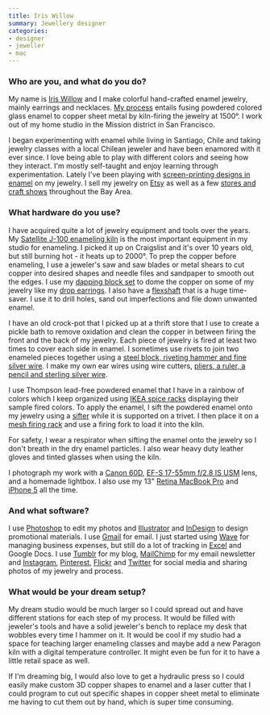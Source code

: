 ```yaml
---
title: Iris Willow
summary: Jewellery designer
categories:
- designer
- jeweller
- mac
---
```


### Who are you, and what do you do?

My name is [Iris Willow](http://iriswillow.com/ "Iris' website.") and I make colorful hand-crafted enamel jewelry, mainly earrings and necklaces. [My process](http://iriswillow.com/my_process "A video of Iris' jewelry-making process.") entails fusing powdered colored glass enamel to copper sheet metal by kiln-firing the jewelry at 1500°. I work out of my home studio in the Mission district in San Francisco.

I began experimenting with enamel while living in Santiago, Chile and taking jewelry classes with a local Chilean jeweler and have been enamored with it ever since. I love being able to play with different colors and seeing how they interact. I'm mostly self-taught and enjoy learning through experimentation. Lately I've been playing with [screen-printing designs in enamel](https://instagram.com/p/vtjdeeEO-X/ "A photo of Iris' screen-printed designs on Instagram.") on my jewelry. I sell my jewelry on [Etsy](https://www.etsy.com/shop/IrisWillow "Iris' Etsy store.") as well as a few [stores and craft shows](http://iriswillow.com/stores_shows "A list of places that sell Iris' jewelry.") throughout the Bay Area.

### What hardware do you use?

I have acquired quite a lot of jewelry equipment and tools over the years. My [Satellite J-100 enameling kiln][satellite-j-100] is the most important equipment in my studio for enameling. I picked it up on Craigslist and it's over 10 years old, but still burning hot - it heats up to 2000°. To prep the copper before enameling, I use a jeweler's saw and saw blades or metal shears to cut copper into desired shapes and needle files and sandpaper to smooth out the edges. I use my [dapping block set](https://instagram.com/p/nzKIPQkO3B/ "A photo of Iris' dapping block set on Instagram.") to dome the copper on some of my jewelry like my [drop earrings](https://www.etsy.com/shop/IrisWillow?section_id=15738632 "Iris' drop earrings on her Etsy store."). I also have a [flexshaft](https://instagram.com/p/vKe-lHkOzn/ "A photo of Iris' flexshaft on Instagram.") that is a huge time-saver. I use it to drill holes, sand out imperfections and file down unwanted enamel.

I have an old crock-pot that I picked up at a thrift store that I use to create a pickle bath to remove oxidation and clean the copper in between firing the front and the back of my jewelry. Each piece of jewelry is fired at least two times to cover each side in enamel. I sometimes use rivets to join two enameled pieces together using a [steel block, riveting hammer and fine silver wire](https://instagram.com/p/n9zIpiEO3J/ "A photo of Iris' steel block and hammer on Instagram."). I make my own ear wires using wire cutters, [pliers, a ruler, a pencil and sterling silver wire](https://instagram.com/p/yJK7QEEO88/ "A photo of Iris' pliers, ruler and wire on Instagram.").

I use Thompson lead-free powdered enamel that I have in a rainbow of colors which I keep organized using [IKEA spice racks](https://instagram.com/p/nw6NA4EO9l/ "A photo of Iris' spice rack enamel storage system on Instagram.") displaying their sample fired colors. To apply the enamel, I sift the powdered enamel onto my jewelry using a [sifter](https://instagram.com/p/pssAGFEO23/ "A photo of Iris sifting enamel on Instagram.") while it is supported on a trivet. I then place it on a [mesh firing rack](https://instagram.com/p/xmWviakOzg/ "A photo of Iris' mesh firing racks on Instagram.") and use a firing fork to load it into the kiln.

For safety, I wear a respirator when sifting the enamel onto the jewelry so I don't breath in the dry enamel particles. I also wear heavy duty leather gloves and tinted glasses when using the kiln.

I photograph my work with a [Canon 60D][eos-60d], [EF-S 17-55mm f/2.8 IS USM][ef-s-17-55mm-f2.8-is-usm] lens, and a homemade lightbox. I also use my 13" [Retina MacBook Pro][macbook-pro] and [iPhone 5][iphone-5] all the time.

### And what software?

I use [Photoshop][] to edit my photos and [Illustrator][] and [InDesign][] to design promotional materials. I use [Gmail][] for email. I just started using [Wave][wave.2] for managing business expenses, but still do a lot of tracking in [Excel][] and Google Docs. I use [Tumblr][] for my blog, [MailChimp][] for my email newsletter and [Instagram][instagram-ios], [Pinterest][], [Flickr][] and [Twitter][] for social media and sharing photos of my jewelry and process.

### What would be your dream setup?

My dream studio would be much larger so I could spread out and have different stations for each step of my process. It would be filled with jeweler's tools and have a solid jeweler's bench to replace my desk that wobbles every time I hammer on it. It would be cool if my studio had a space for teaching larger enameling classes and maybe add a new Paragon kiln with a digital temperature controller. It might even be fun for it to have a little retail space as well.

If I'm dreaming big, I would also love to get a hydraulic press so I could easily make custom 3D copper shapes to enamel and a laser cutter that I could program to cut out specific shapes in copper sheet metal to eliminate me having to cut them out by hand, which is super time consuming.

[ef-s-17-55mm-f2.8-is-usm]: https://www.usa.canon.com/cusa/consumer/products/cameras/ef_lens_lineup/ef_s_17_55_f_2_8_is_usm "A zoom lens."
[eos-60d]: http://usa.canon.com/cusa/consumer/products/cameras/slr_cameras/eos_60d "A consumer-level DSLR camera."
[excel]: https://products.office.com/en-us/excel "A spreadsheet application."
[flickr]: https://www.flickr.com/ "A photo sharing website."
[gmail]: https://mail.google.com/mail/ "Web-based email."
[illustrator]: https://www.adobe.com/products/illustrator.html "A vector graphics editor."
[indesign]: https://www.adobe.com/products/indesign.html "A desktop/web publishing application."
[instagram-ios]: https://itunes.apple.com/us/app/instagram/id389801252 "A photo taking/sharing app."
[iphone-5]: https://en.wikipedia.org/wiki/IPhone_5 "A smartphone."
[macbook-pro]: https://www.apple.com/macbook-pro/ "A laptop."
[mailchimp]: https://mailchimp.com/ "A templated mailing list system."
[photoshop]: https://www.adobe.com/products/photoshop.html "A bitmap image editor."
[pinterest]: https://www.pinterest.com/ "An online 'pinboard' service."
[satellite-j-100]: https://www.seattlefindings.com/Satellite-J-100-Small-Kiln--Jewelry-Casting-Furnace-_p_2382.html "A jewlery kiln."
[tumblr]: https://www.tumblr.com/ "An online personal publishing platform."
[twitter]: https://twitter.com/ "An online micro-blogging platform."
[wave.2]: https://www.waveapps.com/ "An accounting and invoicing service."
